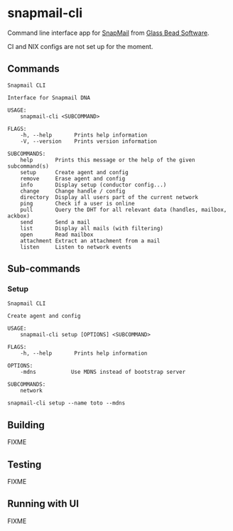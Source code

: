 # snapmail-cli

Command line interface app for [SnapMail](https://github.com/glassbeadsoftware/snapmail-release) from [Glass Bead Software](http://www.glassbead.com/).

CI and NIX configs are not set up for the moment.

## Commands

`````
Snapmail CLI

Interface for Snapmail DNA 

USAGE:
    snapmail-cli <SUBCOMMAND>

FLAGS:
    -h, --help       Prints help information
    -V, --version    Prints version information

SUBCOMMANDS:
    help       Prints this message or the help of the given subcommand(s)
    setup      Create agent and config
    remove     Erase agent and config
    info       Display setup (conductor config...)
    change     Change handle / config
    directory  Display all users part of the current network
    ping       Check if a user is online
    pull       Query the DHT for all relevant data (handles, mailbox, ackbox)
    send       Send a mail
    list       Display all mails (with filtering)
    open       Read mailbox
    attachment Extract an attachment from a mail
    listen     Listen to network events
`````

## Sub-commands
### Setup

`````
Snapmail CLI

Create agent and config

USAGE:
    snapmail-cli setup [OPTIONS] <SUBCOMMAND>

FLAGS:
    -h, --help       Prints help information

OPTIONS:
    -mdns           Use MDNS instead of bootstrap server

SUBCOMMANDS:
    network
`````

`````
snapmail-cli setup --name toto --mdns
`````

## Building

FIXME

## Testing
FIXME
## Running with UI
FIXME
